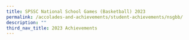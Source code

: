 ```yaml
---
title: SPSSC National School Games (Basketball) 2023
permalink: /accolades-and-achievements/student-achievements/nsgbb/
description: ""
third_nav_title: 2023 Achievements
---
```

